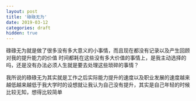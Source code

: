 ```yaml
---
layout: post
title: '碌碌无为'
date: 2019-03-12
categories: draft
hidden: true
---
```



碌碌无为就是做了很多没有多大意义的小事情，而且现在都没有记录以及产生回顾对我的提升能力的价值
时间都耗在这些没有多大价值的事情上，是我主动选择的吗，还是没有办法必须人生就是要去处理这些琐碎的事情？


我所说的碌碌无为其实就是工作之后实际能力提升的速度以及职业发展的速度越来越低越来越低于我大学时的设想就让我认为自己没有提升，其实是自己年轻的时候比较无知，想得比较简单


